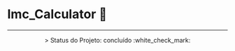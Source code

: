 # Imc_Calculator 🧮

---

<p align="center">
 > Status do Projeto: concluído :white_check_mark:
</p>
